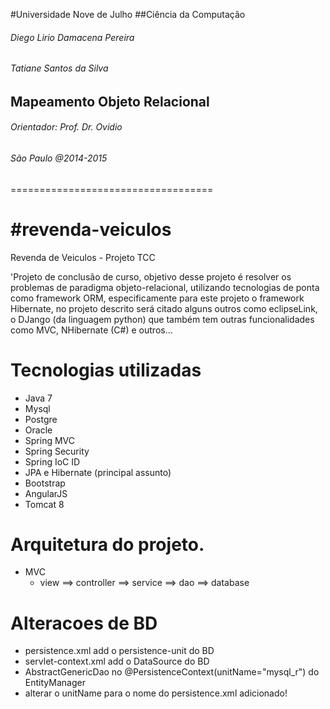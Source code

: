 #Universidade Nove de Julho
##Ciência da Computação

###### Diego Lirio Damacena   Pereira
###### Tatiane Santos da Silva

## Mapeamento Objeto Relacional

###### Orientador: Prof. Dr. Ovidio

###### São Paulo @2014-2015
===================================


#revenda-veiculos
================

Revenda de Veiculos - Projeto TCC

'Projeto de conclusão de curso, objetivo desse projeto é resolver os problemas de paradigma objeto-relacional, utilizando tecnologias de ponta como framework ORM, especificamente para este projeto o framework Hibernate, no projeto descrito será citado alguns outros como eclipseLink, o DJango (da linguagem python) que também tem outras funcionalidades como MVC, NHibernate (C#) e outros...

# Tecnologias utilizadas

- Java 7
- Mysql
- Postgre
- Oracle
- Spring MVC
- Spring Security
- Spring IoC ID
- JPA e Hibernate (principal assunto)
- Bootstrap
- AngularJS
- Tomcat 8

# Arquitetura do projeto.

- MVC 
  - view ==> controller ==> service ==> dao ==> database


# Alteracoes de BD

- persistence.xml add o persistence-unit do BD
- servlet-context.xml add o DataSource do BD
- AbstractGenericDao no @PersistenceContext(unitName="mysql_r") do EntityManager
- alterar o unitName para o nome do persistence.xml adicionado! 

